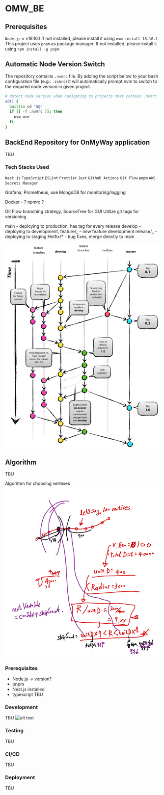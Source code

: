 # OMW_BE

## Prerequisites

`Node.js` = v18.16.1
If not installed, please install it using `nvm install 18.16.1`
This project uses `pnpm` as package manager. If not installed, please install it using `npm install -g pnpm`

## Automatic Node Version Switch

The repository contains `.nvmrc` file. By adding the script below to your bash configuration file (e.g.: `.zshrc`) it will automatically prompt nvm to switch to the required node version in given project.

```bash
# detect node version when navigating to projects that contain .nvmrc
cd() {
  builtin cd "$@"
  if [[ -f .nvmrc ]]; then
    nvm use
  fi
}
```

## BackEnd Repository for OnMyWay application

TBU

### Tech Stacks Used

`Nest.js` `TypeScript`
`ESLint` `Prettier`
`Jest` `Github Actions` `Git Flow` `pnpm`
`AWS Secrets Manager`

Grafana, Prometheus,
use MongoDB for monitoring/logging

Docker - ?
npmrc ?

Git Flow branching strategy, SourceTree for GUI
Utilize git tags for versioning

main - deploying to production, has tag for every release
develop - deploying to development,
feature/_ - new feature development
release/_ - deploying to staging
Hotfix/\* - bug fixes, merge directly to main

![GitFlow Explanation](./docs/GitflowExplanation.png)

## Algorithm

TBU

Algorithm for choosing vertexes
![algorithm draft](./docs/algorithmDraft.png)

### Prerequisites

- Node.js -> version?
- pnpm
- Nest.js installed
- typescript
  TBU

### Development

TBU
![alt text](image.png)

### Testing

TBU

### CI/CD

TBU

### Deployment

TBU
